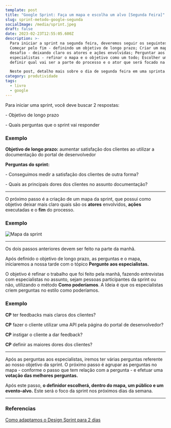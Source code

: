 ```yaml
---
template: post
title: "Google Sprint: Faça um mapa e escolha um alvo [Segunda Feira]"
slug: sprint-metodo-google-segunda
socialImage: /media/sprint.jpeg
draft: false
date: 2023-02-23T12:55:05.600Z
description: >-
  Para iniciar a sprint na segunda feira, deveremos seguir os seguintes passos:
  Começar pelo fim - definindo um objetivo de longo prazo; Criar um mapa do
  desafio - deixando claro os atores e ações envolvidas; Perguntar aos
  especialistas - refinar o mapa e o objetivo como um todo; Escolher um alvo -
  definir qual vai ser a parte do processo e o ator que será focado na sprint.

  Neste post, detalho mais sobre o dia de segunda feira em uma sprinta.
category: produtividade
tags:
  - livro
  - google
---
```

P﻿ara iniciar uma sprint, você deve buscar 2 respostas: 

\- Objetivo de longo prazo

\-﻿ Quais perguntas que o sprint vai responder

### **Exemplo**

**O﻿bjetivo de longo prazo:** aumentar satisfação dos clientes ao utilizar a documentação do portal de desenvolvedor

**P﻿erguntas do sprint:** 

\-﻿ Conseguimos medir a satisfação dos clientes de outra forma?

\-﻿ Quais as principais dores dos clientes no assunto documentação?

- - -

O﻿ próximo passo é a criação de um mapa da sprint, que possui como objetivo deixar mais claro quais são os **atores** envolvidos, **ações** executadas e o **fim** do processo.

### **Exemplo**

![Mapa da sprint](/media/map_devportal.png "Mapa da sprint")

- - -

Os dois passos anteriores devem ser feito na parte da manhã.

A﻿pós definido o objetivo de longo prazo, as perguntas e o mapa, iniciaremos a nossa tarde com o tópico **Pergunte aos especialistas.**

O objetivo é refinar o trabalho que foi feito pela manhã, fazendo entrevistas com especialistas no assunto, sejam pessoas participantes da sprint ou não, utilizando o método **Como poderíamos**. A Ideia é que os especialistas criem perguntas no estilo como poderíamos.

### E﻿xemplo

**CP** ter feedbacks mais claros dos clientes?

**C﻿P** fazer o cliente utilizar uma API pela página do portal de desenvolvedor?

**C﻿P** instigar o cliente a dar feedback?

**C﻿P** definir as maiores dores dos clientes?

- - -

A﻿pós as perguntas aos especialistas, iremos ter várias perguntas referente ao nosso objetivo da sprint. O próximo passo é agrupar as perguntas no mapa - conforme o passo que tem relação com a pergunta - e efetuar uma **votação das melhores perguntas.** 

A﻿pós este passo, **o definidor escolherá, dentro do mapa, um público e um evento-alvo.** Este será o foco da sprint nos próximos dias da semana.

- - -

### **R﻿eferencias**

[Como adaptamos o Design Sprint para 2 dias](https://medium.com/@eric_cerqueira/como-adaptamos-o-design-sprint-para-2-dias-c2b6603f2fac)